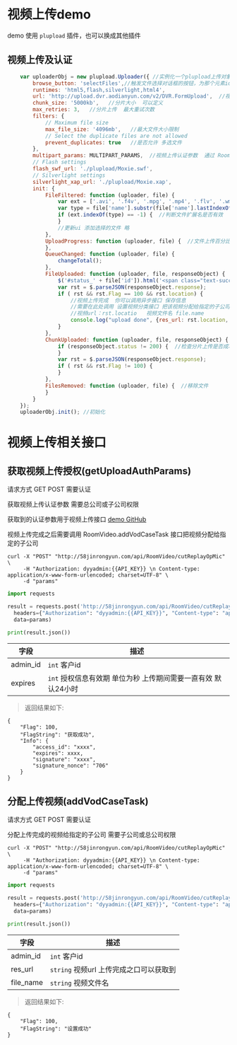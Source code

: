 # 视频上传demo

demo 使用 `plupload` 插件，也可以换成其他插件

## 视频上传及认证


```javascript
    var uploaderObj = new plupload.Uploader({ //实例化一个plupload上传对象
        browse_button: 'selectFiles',//触发文件选择对话框的按钮，为那个元素id
        runtimes: 'html5,flash,silverlight,html4',
        url: 'http://upload.dvr.aodianyun.com/v2/DVR.FormUpload',  //视频上传接口地址
        chunk_size: '5000kb',   //分片大小  可以定义
        max_retries: 3,   //分片上传  最大重试次数
        filters: {
            // Maximum file size
            max_file_size: '4096mb',   //最大文件大小限制
            // Select the duplicate files are not allowed
            prevent_duplicates: true   //是否允许 多选文件
        },
        multipart_params: MULTIPART_PARAMS,  //视频上传认证参数  通过 RoomVideo.getUploadAuthParams 接口获取
        // Flash settings
        flash_swf_url: './plupload/Moxie.swf',
        // Silverlight settings
        silverlight_xap_url: './plupload/Moxie.xap',
        init: {
            FileFiltered: function (uploader, file) {
                var ext = ['.avi', '.f4v', '.mpg', '.mp4', '.flv', '.wmv', '.mov', '.3gp', '.rmvb', '.rm', '.mkv', '.asf', '.ts', '.mts', '.dat', '.vob', '.mp3', '.wav', '.m4v', '.webm'];
                var type = file['name'].substr(file['name'].lastIndexOf('.')).toLowerCase();
                if (ext.indexOf(type) == -1) {  //判断文件扩展名是否有效  
                }
                //更新ui 添加选择的文件 略
            },
            UploadProgress: function (uploader, file) {  //文件上传百分比
            },
            QueueChanged: function (uploader, file) {
                changeTotal();
            },
            FileUploaded: function (uploader, file, responseObject) {  //文件上传完成
                $('#status_' + file['id']).html('<span class="text-success">上传完成</span>');
                var rst = $.parseJSON(responseObject.response);
                if ( rst && rst.Flag == 100 && rst.location) {
                    //视频上传完成  你可以调用异步接口 保存信息  
                    //需要在此处调用 设置视频分类接口 把该视频分配给指定的子公司  参见 RoomVideo.addVodCaseTask  接口  
                    //视频url：rst.locatio   视频文件名 file.name
                    console.log("upload done", {res_url: rst.location, file_name: file.name});
                }
            },
            ChunkUploaded: function (uploader, file, responseObject) {
                if (responseObject.status != 200) {  //检查分片上传是否成功
                }
                var rst = $.parseJSON(responseObject.response);
                if ( rst && rst.Flag != 100) {
                }
            },
            FilesRemoved: function (uploader, file) {  //移除文件
            }
        }
    });
    uploaderObj.init(); //初始化

```

# 视频上传相关接口


## 获取视频上传授权(getUploadAuthParams)

请求方式 GET POST 需要认证

获取视频上传认证参数 需要总公司或子公司权限

获取到的认证参数用于视频上传接口 [demo GitHub](https://github.com/aodianyunGroup/financeApiDoc/tree/master/demo/upload)

视频上传完成之后需要调用 RoomVideo.addVodCaseTask 接口把视频分配给指定的子公司

```shell
curl -X "POST" "http://58jinrongyun.com/api/RoomVideo/cutReplayOpMic" \
     -H "Authorization: dyyadmin:{{API_KEY}} \n Content-type: application/x-www-form-urlencoded; charset=UTF-8" \
     -d "params"
```

```python
import requests

result = requests.post('http://58jinrongyun.com/api/RoomVideo/cutReplayOpMic',
  headers={"Authorization": "dyyadmin:{{API_KEY}}", "Content-type": "application/x-www-form-urlencoded; charset=UTF-8"},
  data=params)

print(result.json())
```

| 字段                 | 描述                                          |
| ---------------------- | ------------------------------------------------ |
| admin_id             | `int`  客户id              |
| expires             | `int`  授权信息有效期 单位为秒 上传期间需要一直有效 默认24小时   |


> 返回结果如下:

```
{
    "Flag": 100,
    "FlagString": "获取成功",
    "Info": {
        "access_id": "xxxx",
        "expires": xxxx,
        "signature": "xxxx",
        "signature_nonce": "706"
    }
}
```

## 分配上传视频(addVodCaseTask)

请求方式 GET POST 需要认证

分配上传完成的视频给指定的子公司 需要子公司或总公司权限

```shell
curl -X "POST" "http://58jinrongyun.com/api/RoomVideo/cutReplayOpMic" \
     -H "Authorization: dyyadmin:{{API_KEY}} \n Content-type: application/x-www-form-urlencoded; charset=UTF-8" \
     -d "params"
```

```python
import requests

result = requests.post('http://58jinrongyun.com/api/RoomVideo/cutReplayOpMic',
  headers={"Authorization": "dyyadmin:{{API_KEY}}", "Content-type": "application/x-www-form-urlencoded; charset=UTF-8"},
  data=params)

print(result.json())
```

| 字段                 | 描述                                          |
| ---------------------- | ------------------------------------------------ |
| admin_id             | `int`  客户id              |
| res_url             | `string`  视频url 上传完成之口可以获取到   |
| file_name           | `string`  视频文件名  |


> 返回结果如下:

```
{
    "Flag": 100,
    "FlagString": "设置成功"
}
```
